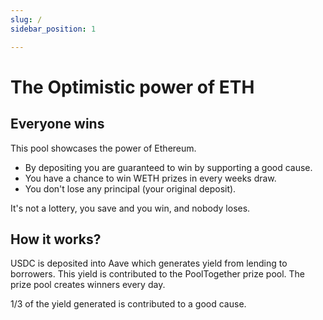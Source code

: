 ```yaml
---
slug: /
sidebar_position: 1

---
```




# The Optimistic power of ETH

## Everyone wins

This pool showcases the power of Ethereum.  

- By depositing you are guaranteed to win by supporting a good cause.  
- You have a chance to win WETH prizes in every weeks draw.  
- You don't lose any principal (your original deposit).

It's not a lottery, you save and you win, and nobody loses. 

## How it works?

USDC is deposited into Aave which generates yield from lending to borrowers. This yield is contributed to the PoolTogether prize pool. The prize pool creates winners every day. 

1/3 of the yield generated is contributed to a good cause. 








